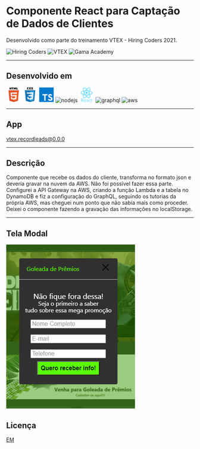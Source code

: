 # Componente React para Captação de Dados de Clientes
Desenvolvido como parte do treinamento VTEX - Hiring Coders 2021.

<img src='https://hiringcoders-app.gama.academy/images/logo-sm.png' alt="Hiring Coders" width="auto" height="50" />  <img src='https://vtex.com/wp-content/themes/VTEXTheme/v2/images/base/vtex.svg' alt="VTEX" width="auto" height="50">  <img src='https://assets.website-files.com/5ff79f3ebebf6b12f6b7747f/5ffe04fc6284b7e90070d985_logo-gama-academy-p-500.png' alt="Gama Academy" width="auto" height="50">

***

## Desenvolvido em

<img src="https://raw.githubusercontent.com/devicons/devicon/master/icons/html5/html5-original-wordmark.svg" alt="html5" width="40" height="40"/>  <img src="https://raw.githubusercontent.com/devicons/devicon/master/icons/css3/css3-original-wordmark.svg" alt="css3" width="40" height="40"/>  <img src="https://raw.githubusercontent.com/devicons/devicon/master/icons/typescript/typescript-original.svg" alt="typescript" width="40" height="40"/>  <img src="https://upload.wikimedia.org/wikipedia/commons/d/d9/Node.js_logo.svg" alt="nodejs" width="40" height="40"/>  <img src="https://raw.githubusercontent.com/devicons/devicon/master/icons/react/react-original-wordmark.svg" alt="react" width="40" height="40"/>  <img src="https://www.vectorlogo.zone/logos/graphql/graphql-icon.svg" alt="graphql" width="40" height="40"/>  <img src="https://upload.wikimedia.org/wikipedia/commons/9/93/Amazon_Web_Services_Logo.svg" alt="aws" width="40" height="40"/>

***

## App
vtex.recordleads@0.0.0

***

## Descrição
Componente que recebe os dados do cliente, transforma no formato json e deveria gravar na nuvem da AWS. Não foi possível fazer essa parte.
Configurei a API Gateway na AWS, criando a função Lambda e a tabela no DynamoDB e fiz a configuração do GraphQL, seguindo os tutorias da própria AWS, mas cheguei num ponto que não sabia mais como proceder.
Deixei o componente fazendo a gravação das informações no localStorage.

***

## Tela Modal
<img src='./assets/screenshots/modal.png'/>

## Licença

[EM](https://github.com/edneymoita)
